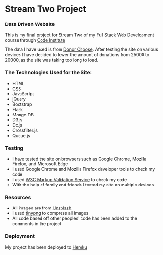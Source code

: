 # Stream Two Project

### Data Driven Website

This is my final project for Stream Two of my Full Stack Web Development course through [Code Institute](https://www.codeinstitute.net/)

The data I have used is from [Donor Choose](https://www.donorschoose.org/).  After testing the site on various devices I have decided to lower the amount of donations from 25000 to 20000, as the site was taking too long to load.

### The Technologies Used for the Site:

* HTML
* CSS
* JavaScript
* jQuery
* Bootstrap
* Flask
* Mongo DB
* D3.js
* Dc.js
* Crossfilter.js
* Queue.js

### Testing

* I have tested the site on browsers such as Google Chrome, Mozilla Firefox, and Microsoft Edge
* I used Google Chrome and Mozilla Firefox developer tools to check my code
* I used [W3C Markup Validation Service](https://validator.w3.org/) to check my code
* With the help of family and friends I tested my site on multiple devices

### Resources

- All images are from [Unsplash](https://unsplash.com/)
- I used [tinypng](https://tinypng.com/) to compress all images
- All code based off other peoples' code has been added to the comments in the project

### Deployment

My project has been deployed to [Heroku](https://mighty-dusk-45888.herokuapp.com/)